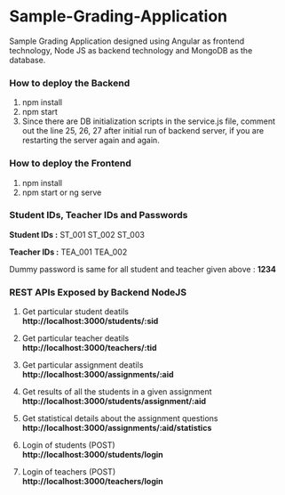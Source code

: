 # Sample-Grading-Application
Sample Grading Application designed using Angular as frontend technology, Node JS as backend technology and MongoDB as the database.


### How to deploy the Backend

1. npm install
2. npm start
3. Since there are DB initialization scripts in the service.js file, comment out the line 25, 26, 27 after initial run of backend server, if you are restarting the server again and again.


### How to deploy the Frontend

1. npm install
2. npm start or ng serve


### Student IDs, Teacher IDs and Passwords

**Student IDs :**
ST_001
ST_002
ST_003

**Teacher IDs :**
TEA_001
TEA_002

Dummy password is same for all student and teacher given above : **1234**


### REST APIs Exposed by Backend NodeJS

1. Get particular student deatils  
**http://localhost:3000/students/:sid**

2. Get particular teacher deatils  
**http://localhost:3000/teachers/:tid**

3. Get particular assignment deatils  
**http://localhost:3000/assignments/:aid**

4. Get results of all the students in a given assignment  
**http://localhost:3000/students/assignment/:aid**

5. Get statistical details about the assignment questions  
**http://localhost:3000/assignments/:aid/statistics**

8. Login of students (POST)  
**http://localhost:3000/students/login**

10. Login of teachers (POST)  
**http://localhost:3000/teachers/login** 

